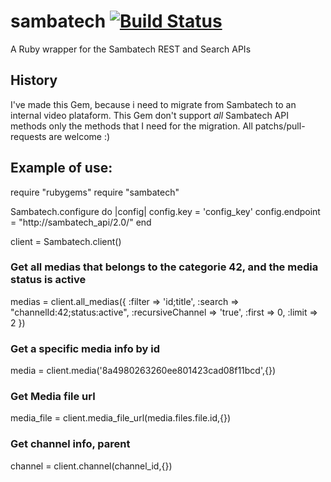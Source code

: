 sambatech [![Build Status](https://travis-ci.org/lorn/sambatech-ruby-gem.png?branch=master)](https://travis-ci.org/lorn/sambatech-ruby-gem)
=========

A Ruby wrapper for the Sambatech REST and Search APIs

## History ##

I've made this Gem, because i need to migrate from Sambatech to an internal video plataform.
This Gem don't support *all* Sambatech API methods only the methods that I need for the migration.
All patchs/pull-requests are welcome :)

## Example of use:

require "rubygems"
require "sambatech"

Sambatech.configure do |config|
  config.key = 'config_key'
  config.endpoint = "http://sambatech_api/2.0/"
end

client = Sambatech.client()

### Get all medias that belongs to the categorie 42, and the media status is active

medias = client.all_medias({
          :filter => 'id;title',
          :search => "channelId:42;status:active",
          :recursiveChannel => 'true',
          :first => 0,
          :limit => 2
})

### Get a specific media info by id ###

media = client.media('8a4980263260ee801423cad08f11bcd',{})

### Get Media file url

media_file = client.media_file_url(media.files.file.id,{})

### Get channel info, parent ###

channel = client.channel(channel_id,{})



